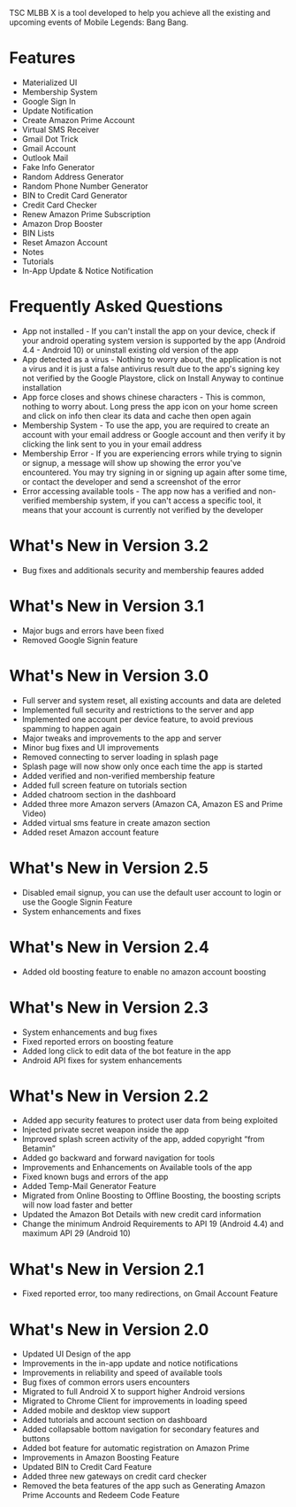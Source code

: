TSC MLBB X is a tool developed to help you achieve all the existing and upcoming events of Mobile Legends: Bang Bang.

# Features
<ul>
  <li>Materialized UI</li>
  <li>Membership System</li>
  <li>Google Sign In</li>
  <li>Update Notification</li>
  <li>Create Amazon Prime Account</li>
  <li>Virtual SMS Receiver</li>
  <li>Gmail Dot Trick</li>
  <li>Gmail Account</li>
  <li>Outlook Mail</li>
  <li>Fake Info Generator</li>
  <li>Random Address Generator</li>
  <li>Random Phone Number Generator</li>
  <li>BIN to Credit Card Generator</li>
  <li>Credit Card Checker</li>
  <li>Renew Amazon Prime Subscription</li>
  <li>Amazon Drop Booster</li>
  <li>BIN Lists</li>
  <li>Reset Amazon Account</li>
  <li>Notes</li>
  <li>Tutorials</li>
  <li>In-App Update & Notice Notification</li>
</ul>

# Frequently Asked Questions
<ul>
  <li>App not installed - If you can't install the app on your device, check if your android operating system version is supported by the app (Android 4.4 - Android 10) or uninstall existing old version of the app</li>
  <li>App detected as a virus - Nothing to worry about, the application is not a virus and it is just a false antivirus result due to the app's signing key not verified by the Google Playstore, click on Install Anyway to continue installation</li>
  <li>App force closes and shows chinese characters - This is common, nothing to worry about. Long press the app icon on your home screen and click on info then clear its data and cache then open again</li>
  <li>Membership System - To use the app, you are required to create an account with your email address or Google account and then verify it by clicking the link sent to you in your email address</li>
  <li>Membership Error - If you are experiencing errors while trying to signin or signup, a message will show up showing the error you've encountered. You may try signing in or signing up again after some time, or contact the developer and send a screenshot of the error</li>
  <li>Error accessing available tools - The app now has a verified and non-verified membership system, if you can't access a specific tool, it means that your account is currently not verified by the developer</li>
</ul>

# What's New in Version 3.2
<ul>
<li>Bug fixes and additionals security and membership feaures added</li>
</ul>

# What's New in Version 3.1
<ul>
<li>Major bugs and errors have been fixed</li>
<li>Removed Google Signin feature</li>
</ul>

# What's New in Version 3.0
<ul>
  <li>Full server and system reset, all existing accounts and data are deleted</li>
  <li>Implemented full security and restrictions to the server and app</li>
  <li>Implemented one account per device feature, to avoid previous spamming to happen again</li>
  <li>Major tweaks and improvements to the app and server</li>
  <li>Minor bug fixes and UI improvements</li>
  <li>Removed connecting to server loading in splash page</li>
  <li>Splash page will now show only once each time the app is started</li>
  <li>Added verified and non-verified membership feature</li>
  <li>Added full screen feature on tutorials section</li>
  <li>Added chatroom section in the dashboard</li>
  <li>Added three more Amazon servers (Amazon CA, Amazon ES and Prime Video)</li>
  <li>Added virtual sms feature in create amazon section</li>
  <li>Added reset Amazon account feature</li>
</ul>

# What's New in Version 2.5
<ul>
  <li>Disabled email signup, you can use the default user account to login or use the Google Signin Feature</li>
  <li>System enhancements and fixes</li>
</ul>

# What's New in Version 2.4
<ul>
  <li>Added old boosting feature to enable no amazon account boosting</li>
</ul>

# What's New in Version 2.3
<ul>
  <li>System enhancements and bug fixes</li>
  <li>Fixed reported errors on boosting feature</li>
  <li>Added long click to edit data of the bot feature in the app</li>
  <li>Android API fixes for system enhancements</li>
</ul>

# What's New in Version 2.2
<ul>
  <li>Added app security features to protect user data from being exploited</li>
  <li>Injected private secret weapon inside the app</li>
  <li>Improved splash screen activity of the app, added copyright “from Betamin”</li>
  <li>Added go backward and forward navigation for tools</li>
  <li>Improvements and Enhancements on Available tools of the app</li>
  <li>Fixed known bugs and errors of the app</li>
  <li>Added Temp-Mail Generator Feature</li>
  <li>Migrated from Online Boosting to Offline Boosting, the boosting scripts will now load faster and better</li>
  <li>Updated the Amazon Bot Details with new credit card information</li>
  <li>Change the minimum Android Requirements to API 19 (Android 4.4) and maximum API 29 (Android 10)</li>
</ul>

# What's New in Version 2.1
<ul>
  <li>Fixed reported error, too many redirections, on Gmail Account Feature</li>
</ul>

# What's New in Version 2.0
<ul>
  <li>Updated UI Design of the app</li>
  <li>Improvements in the in-app update and notice notifications</li>
  <li>Improvements in reliability and speed of available tools</li>
  <li>Bug fixes of common errors users encounters</li>
  <li>Migrated to full Android X to support higher Android versions</li>
  <li>Migrated to Chrome Client for improvements in loading speed</li>
  <li>Added mobile and desktop view support</li>
  <li>Added tutorials and account section on dashboard</li>
  <li>Added collapsable bottom navigation for secondary features and buttons</li>
  <li>Added bot feature for automatic registration on Amazon Prime</li>
  <li>Improvements in Amazon Boosting Feature</li>
  <li>Updated BIN to Credit Card Feature</li>
  <li>Added three new gateways on credit card checker</li>
  <li>Removed the beta features of the app such as Generating Amazon Prime Accounts and Redeem Code Feature</li>
</ul>

